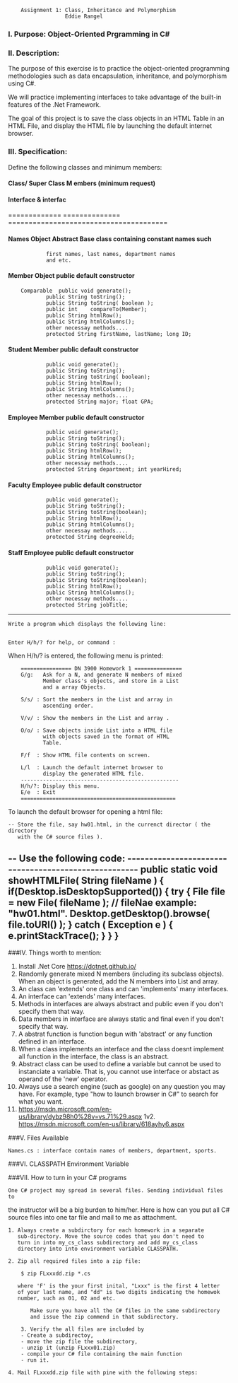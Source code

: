 		Assignment 1: Class, Inheritance and Polymorphism
	                  Eddie Rangel

### I.	Purpose: Object-Oriented Prgramming in C# 

### II.	Description:

   The purpose of this exercise is to practice the object-oriented
programming methodologies such as data encapsulation,
inheritance, and polymorphism using C#. 

We will practice implementing interfaces to take advantage of the built-in features
of the .Net Framework. 

The goal of this project is to save the class objects in an HTML Table in an HTML File,
and display the HTML file by launching the default internet browser.


### III.	Specification:

   Define the following classes and minimum members:


####   Class/	Super Class	M   embers (minimum request)
####   Interface     & interfac
=============   ==============  =======================================
####   Names        Object		Abstract Base class containing constant names such
				first names, last names, department names
				and etc.

####   Member 	Object		public default constructor
		Comparable	public void generate();
				public String toString();
				public String toString( boolean );
				public int    compareTo(Member);
				public String htmlRow();
				public String htmlColumns();
				other necessay methods....
				protected String firstName, lastName; long ID;

####   Student	Member		public default constructor
				public void generate();
				public String toString();
				public String toString( boolean);
				public String htmlRow();
				public String htmlColumns();
				other necessay methods....
				protected String major; float GPA;

####   Employee	Member		public default constructor
				public void generate();
				public String toString();
				public String toString( boolean);
				public String htmlRow();
				public String htmlColumns();
				other necessay methods....
				protected String department; int yearHired;

####   Faculty	Employee        public default  constructor
				public void generate();
				public String toString();
				public String toString(boolean);
				public String htmlRow();
				public String htmlColumns();
				other necessay methods....
				protected String degreeHeld;

####   Staff        Employee        public default constructor
				public void generate();
				public String toString();
				public String toString(boolean);
				public String htmlRow();
				public String htmlColumns();
				other necessay methods....
				protected String jobTitle;

---------------------------------------------------------------------------

	Write a program which displays the following line:


	Enter H/h/? for help, or command : 


   When H/h/? is entered, the following menu is printed:

		================ DN 3900 Homework 1 ===============
		G/g:   Ask for a N, and generate N members of mixed
               Member class's objects, and store in a List 
		       and a array Objects.

		S/s/ : Sort the members in the List and array in
               ascending order.

		V/v/ : Show the members in the List and array .

		O/o/ : Save objects inside List into a HTML file
		       with objects saved in the format of HTML
		       Table.
               
		F/f  : Show HTML file contents on screen.

		L/l  : Launch the default internet browser to
		       display the generated HTML file.
		--------------------------------------------------
		H/h/?: Display this menu.
		E/e  : Exit
		=================================================
  To launch the default browser for opening a html file:

    -- Store the file, say hw01.html, in the currenct director ( the directory
       with the C# source files ).
   -- Use the following code: 
    -----------------------------------------------------
    public static void showHTMLFile( String fileName ) {
       if(Desktop.isDesktopSupported()) {
	      try {
	         File file = new File( fileName ); // fileNae example: "hw01.html".
	         Desktop.getDesktop().browse( file.toURI() );
	      } catch ( Exception e ) { e.printStackTrace(); }
      }
    }
   ------------------------------------------------------


###IV.	Things worth to mention:

  1. Install .Net Core https://dotnet.github.io/
  2. Randomly generate mixed N members (including its subclass objects).
     When an object is generated, add the N members into List and array.
  3. An class can 'extends' one class and can 'implements' many interfaces.
  4. An interface can 'extends' many interfaces.
  5. Methods in interfaces are always abstract and public even if you don't
     specify them that way.
  6. Data members in interface are always static and final even if you don't
     specify that way.
  7. A abstrat function is function begun with 'abstract' or any function defined
     in an interface.
  8. When a class implements an interface and the class doesnt implement all
     function in the interface, the class is an abstract.
  9. Abstract class can be used to define a variable but cannot be used to
     instanciate a variable. That is, you cannot use interface or abstact as
     operand of the 'new' operator.
  10. Always use a search engine (such as google) on any question you may have.
     For example, type "how to launch browser in C#" to search for what you
     want.
  11. https://msdn.microsoft.com/en-us/library/dybz98h0%28v=vs.71%29.aspx
  1v2. https://msdn.microsoft.com/en-us/library/618ayhy6.aspx 

###V.	Files Available

	Names.cs : interface contain names of members, department, sports.

###VI.	CLASSPATH Environment Variable



###VII.	How to turn in your C# programs

    One C# project may spread in several files. Sending individual files to
the instructor will be a big burden to him/her. Here is how can you put all
C# source files into one tar file and mail to me as attachment.

	1. Always create a subdirctory for each homework in a separate
	   sub-directory. Move the source codes that you don't need to
	   turn in into my_cs_class subdirectory and add my_cs_class
       directory into into environment variable CLASSPATH.

	2. Zip all required files into a zip file:

		$ zip FLxxxdd.zip *.cs

	   where 'F' is the your first inital, "Lxxx" is the first 4 letter
	   of your last name, and "dd" is two digits indicating the homewok
	   number, such as 01, 02 and etc.

           Make sure you have all the C# files in the same subdirectory
           and issue the zip commend in that subdirectory.

        3. Verify the all files are included by
		- Create a subdirectoy,
		- move the zip file the subdirectory,
		- unzip it (unzip FLxxx01.zip)
		- compile your C# file containing the main function
		- run it.

	4. Mail FLxxxdd.zip file with pine with the following steps:


